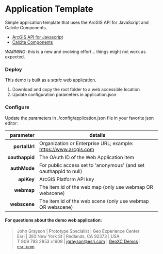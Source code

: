# Application Template
Simple application template that uses the ArcGIS API for JavaScript and Calcite Components.

 - [ArcGIS API for Javascript](https://developers.arcgis.com/javascript/latest/api-reference/)
 - [Calcite Components](https://developers.arcgis.com/calcite-design-system/components/)

*WARNING*: this is a new and evolving effort... things might not work as expected.


### Deploy

This demo is built as a _static_ web application.

1. Download and copy the root folder to a web accessible location
2. Update configuration parameters in application.json

### Configure

Update the parameters in ./config/application.json file in your favorite json editor:

|      parameter | details                                                           |
|---------------:|-------------------------------------------------------------------|
|  **portalUrl** | Organization or Enterprise URL; example: https://www.arcgis.com   |
| **oauthappid** | The OAuth ID of the Web Application item                          |
|   **authMode** | For public access set to 'anonymous' (and set oauthappid to null) |
|     **apiKey** | ArcGIS Platform API key                                           |
|     **webmap** | The item id of the web map (only use webmap OR webscene)          |
|   **webscene** | The item id of the web scene (only use webmap OR webscene)        |


#### For questions about the demo web application:
> John Grayson | Prototype Specialist | Geo Experience Center\
> Esri | 380 New York St | Redlands, CA 92373 | USA\
> T 909 793 2853 x1609 | [jgrayson@esri.com](mailto:jgrayson@esri.com) | [GeoXC Demos](https://geoxc.esri.com) | [esri.com](https://www.esri.com)

